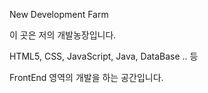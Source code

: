 New Development Farm

이 곳은 저의 개발농장입니다. 

HTML5, CSS, JavaScript, Java, DataBase .. 등 

FrontEnd 영역의 개발을 하는 공간입니다.
